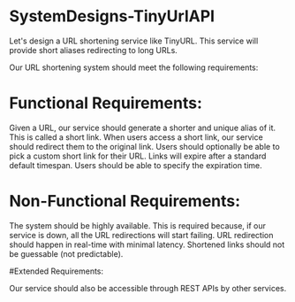 # SystemDesigns-TinyUrlAPI
Let's design a URL shortening service like TinyURL. This service will provide short aliases redirecting to long URLs.

Our URL shortening system should meet the following requirements:

# Functional Requirements:

Given a URL, our service should generate a shorter and unique alias of it. This is called a short link.
When users access a short link, our service should redirect them to the original link.
Users should optionally be able to pick a custom short link for their URL.
Links will expire after a standard default timespan. Users should be able to specify the expiration time.

# Non-Functional Requirements:

The system should be highly available. This is required because, if our service is down, all the URL redirections will start failing.
URL redirection should happen in real-time with minimal latency.
Shortened links should not be guessable (not predictable).

#Extended Requirements:

Our service should also be accessible through REST APIs by other services.